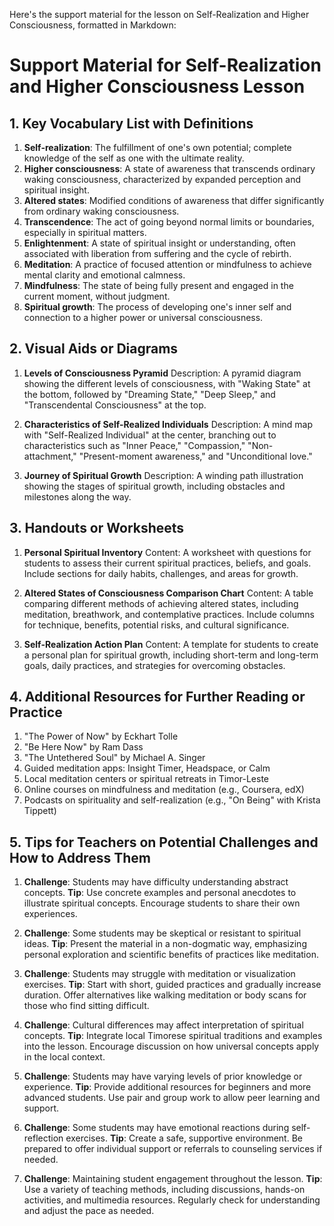 Here's the support material for the lesson on Self-Realization and Higher Consciousness, formatted in Markdown:

# Support Material for Self-Realization and Higher Consciousness Lesson

## 1. Key Vocabulary List with Definitions

1. **Self-realization**: The fulfillment of one's own potential; complete knowledge of the self as one with the ultimate reality.
2. **Higher consciousness**: A state of awareness that transcends ordinary waking consciousness, characterized by expanded perception and spiritual insight.
3. **Altered states**: Modified conditions of awareness that differ significantly from ordinary waking consciousness.
4. **Transcendence**: The act of going beyond normal limits or boundaries, especially in spiritual matters.
5. **Enlightenment**: A state of spiritual insight or understanding, often associated with liberation from suffering and the cycle of rebirth.
6. **Meditation**: A practice of focused attention or mindfulness to achieve mental clarity and emotional calmness.
7. **Mindfulness**: The state of being fully present and engaged in the current moment, without judgment.
8. **Spiritual growth**: The process of developing one's inner self and connection to a higher power or universal consciousness.

## 2. Visual Aids or Diagrams

1. **Levels of Consciousness Pyramid**
   Description: A pyramid diagram showing the different levels of consciousness, with "Waking State" at the bottom, followed by "Dreaming State," "Deep Sleep," and "Transcendental Consciousness" at the top.

2. **Characteristics of Self-Realized Individuals**
   Description: A mind map with "Self-Realized Individual" at the center, branching out to characteristics such as "Inner Peace," "Compassion," "Non-attachment," "Present-moment awareness," and "Unconditional love."

3. **Journey of Spiritual Growth**
   Description: A winding path illustration showing the stages of spiritual growth, including obstacles and milestones along the way.

## 3. Handouts or Worksheets

1. **Personal Spiritual Inventory**
   Content: A worksheet with questions for students to assess their current spiritual practices, beliefs, and goals. Include sections for daily habits, challenges, and areas for growth.

2. **Altered States of Consciousness Comparison Chart**
   Content: A table comparing different methods of achieving altered states, including meditation, breathwork, and contemplative practices. Include columns for technique, benefits, potential risks, and cultural significance.

3. **Self-Realization Action Plan**
   Content: A template for students to create a personal plan for spiritual growth, including short-term and long-term goals, daily practices, and strategies for overcoming obstacles.

## 4. Additional Resources for Further Reading or Practice

1. "The Power of Now" by Eckhart Tolle
2. "Be Here Now" by Ram Dass
3. "The Untethered Soul" by Michael A. Singer
4. Guided meditation apps: Insight Timer, Headspace, or Calm
5. Local meditation centers or spiritual retreats in Timor-Leste
6. Online courses on mindfulness and meditation (e.g., Coursera, edX)
7. Podcasts on spirituality and self-realization (e.g., "On Being" with Krista Tippett)

## 5. Tips for Teachers on Potential Challenges and How to Address Them

1. **Challenge**: Students may have difficulty understanding abstract concepts.
   **Tip**: Use concrete examples and personal anecdotes to illustrate spiritual concepts. Encourage students to share their own experiences.

2. **Challenge**: Some students may be skeptical or resistant to spiritual ideas.
   **Tip**: Present the material in a non-dogmatic way, emphasizing personal exploration and scientific benefits of practices like meditation.

3. **Challenge**: Students may struggle with meditation or visualization exercises.
   **Tip**: Start with short, guided practices and gradually increase duration. Offer alternatives like walking meditation or body scans for those who find sitting difficult.

4. **Challenge**: Cultural differences may affect interpretation of spiritual concepts.
   **Tip**: Integrate local Timorese spiritual traditions and examples into the lesson. Encourage discussion on how universal concepts apply in the local context.

5. **Challenge**: Students may have varying levels of prior knowledge or experience.
   **Tip**: Provide additional resources for beginners and more advanced students. Use pair and group work to allow peer learning and support.

6. **Challenge**: Some students may have emotional reactions during self-reflection exercises.
   **Tip**: Create a safe, supportive environment. Be prepared to offer individual support or referrals to counseling services if needed.

7. **Challenge**: Maintaining student engagement throughout the lesson.
   **Tip**: Use a variety of teaching methods, including discussions, hands-on activities, and multimedia resources. Regularly check for understanding and adjust the pace as needed.